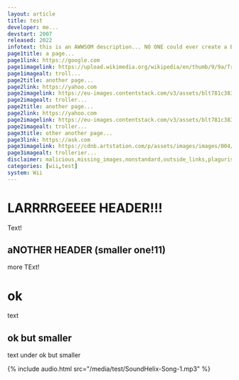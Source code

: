 ```yaml
---
layout: article
title: test
developer: me...
devstart: 2007
released: 2022
infotext: this is an AWWSOM description... NO ONE could ever create a BETTER ONE!!11!!
page1title: a page...
page1link: https://google.com
page1imagelink: https://upload.wikimedia.org/wikipedia/en/thumb/9/9a/Trollface_non-free.png/220px-Trollface_non-free.png
page1imagealt: troll...
page2title: another page...
page2link: https://yahoo.com
page2imagelink: https://eu-images.contentstack.com/v3/assets/blt781c383a1983f673/blt50ddfd855a2bfddc/621c723d78d2c67e4c61b5f1/trollface.png
page2imagealt: troller...
page2title: another page...
page2link: https://yahoo.com
page2imagelink: https://eu-images.contentstack.com/v3/assets/blt781c383a1983f673/blt50ddfd855a2bfddc/621c723d78d2c67e4c61b5f1/trollface.png
page2imagealt: troller...
page3title: other another page...
page3link: https://ask.com
page3imagelink: https://cdnb.artstation.com/p/assets/images/images/004/456/215/large/wil-hughes-troll-face.jpg?1483926054
page3imagealt: trollerier...
disclaimer: malicious,missing_images,nonstandard,outside_links,plagurised,poorly_written,satire,stub
categories: [wii,test]
system: Wii
---
```


# LARRRRGEEEE HEADER!!!

Text!

## aNOTHER HEADER (smaller one!11)

more TExt!

# ok

text

## ok but smaller

text under ok but smaller

{% include audio.html src="/media/test/SoundHelix-Song-1.mp3" %}
